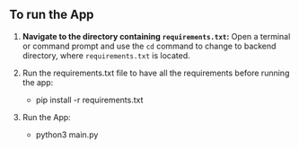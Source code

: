 ## To run the App

1. **Navigate to the directory containing `requirements.txt`:**
   Open a terminal or command prompt and use the `cd` command to change to backend directory, where `requirements.txt` is located.
   
2. Run the requirements.txt file to have all the requirements before running the app:
    - pip install -r requirements.txt

3. Run the App:
   - python3 main.py